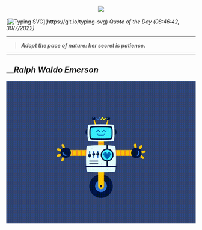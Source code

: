 <p align='center'><img src='https://komarev.com/ghpvc/?username=hungpurdie&label=Total+Vistors&color=brightgreen&style=plastic'></p> 

[![Typing SVG](https://readme-typing-svg.herokuapp.com?font=Press+Start+2P&color=C2F784&size=35&width=900&height=100&lines=Hello+World%2C+I'm+Hung+!)](https://git.io/typing-svg) 
 _Quote of the Day (08:46:42, 30/7/2022)_
___
>**_Adopt the pace of nature: her secret is patience._**
___

## __**_Ralph Waldo Emerson_**

![RobotDance](src/assets/images/robot-dancing-dribble.gif?style=center)